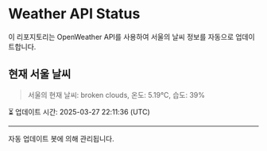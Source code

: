 
# Weather API Status

이 리포지토리는 OpenWeather API를 사용하여 서울의 날씨 정보를 자동으로 업데이트합니다.

## 현재 서울 날씨
> 서울의 현재 날씨: broken clouds, 온도: 5.19°C, 습도: 39%

⏳ 업데이트 시간: 2025-03-27 22:11:36 (UTC)

---
자동 업데이트 봇에 의해 관리됩니다.
